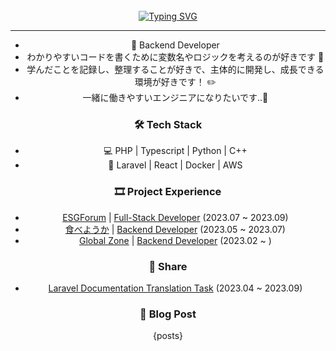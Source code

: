 <!-- Don't just fork or copy it. Star it, please 🥺  -->
<div align="center">
<br><br><br>

[![Typing SVG](https://readme-typing-svg.herokuapp.com?font=Oleo+Script&color=9D9ED2&size=35&center=true&vCenter=true&width=404&height=53&lines=%E3%80%80%E3%80%80記憶より記録を+%E3%80%80%E3%80%80)](https://git.io/typing-svg)

---

- 🌱 Backend Developer
- わかりやすいコードを書くために変数名やロジックを考えるのが好きです 🤔
- 学んだことを記録し、整理することが好きで、主体的に開発し、成長できる環境が好きです！ ✏️
- 一緒に働きやすいエンジニアになりたいです..🥴


### 🛠  Tech Stack

- 💻  PHP | Typescript | Python | C++
- 🔩  Laravel | React | Docker | AWS

### 🎞 Project Experience

- [ESGForum](https://github.com/ESGForumWebSiteDev) | [Full-Stack Developer](https://devyuminkim.notion.site/ESG-28f10033bcb74e588e2350abeefdcaba?pvs=4) (2023.07 ~ 2023.09)
- [食べようか](https://github.com/Tabeyouka) | [Backend Developer](https://devyuminkim.notion.site/ac2f49b64acc4c68be75763f732d07f5?pvs=4) (2023.05 ~ 2023.07)
- [Global Zone](https://gzone.yju.ac.kr/) | [Backend Developer](https://devyuminkim-devlog.vercel.app/%E5%BC%95%E7%B6%99) (2023.02 ~ )

### 🙌 Share

- [Laravel Documentation Translation Task](https://github.com/laravelkr/docs) (2023.04 ~ 2023.09)


### 📝 Blog Post

{posts}


<!--
![](./profile-3d-contrib/profile-night-rainbow.svg)
-->
</div>
